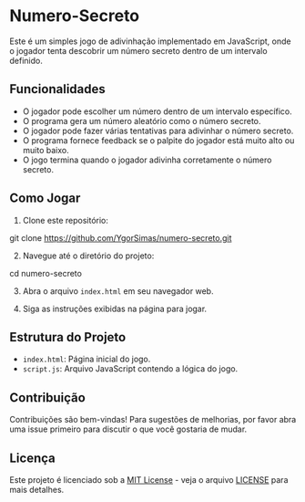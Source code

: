 # Numero-Secreto

Este é um simples jogo de adivinhação implementado em JavaScript, onde o jogador tenta descobrir um número secreto dentro de um intervalo definido.

## Funcionalidades

- O jogador pode escolher um número dentro de um intervalo específico.
- O programa gera um número aleatório como o número secreto.
- O jogador pode fazer várias tentativas para adivinhar o número secreto.
- O programa fornece feedback se o palpite do jogador está muito alto ou muito baixo.
- O jogo termina quando o jogador adivinha corretamente o número secreto.

## Como Jogar

1. Clone este repositório:

git clone https://github.com/YgorSimas/numero-secreto.git

2. Navegue até o diretório do projeto:

cd numero-secreto


3. Abra o arquivo `index.html` em seu navegador web.

4. Siga as instruções exibidas na página para jogar.

## Estrutura do Projeto

- `index.html`: Página inicial do jogo.
- `script.js`: Arquivo JavaScript contendo a lógica do jogo.

## Contribuição

Contribuições são bem-vindas! Para sugestões de melhorias, por favor abra uma issue primeiro para discutir o que você gostaria de mudar.

## Licença

Este projeto é licenciado sob a [MIT License](https://opensource.org/licenses/MIT) - veja o arquivo [LICENSE](LICENSE) para mais detalhes.
